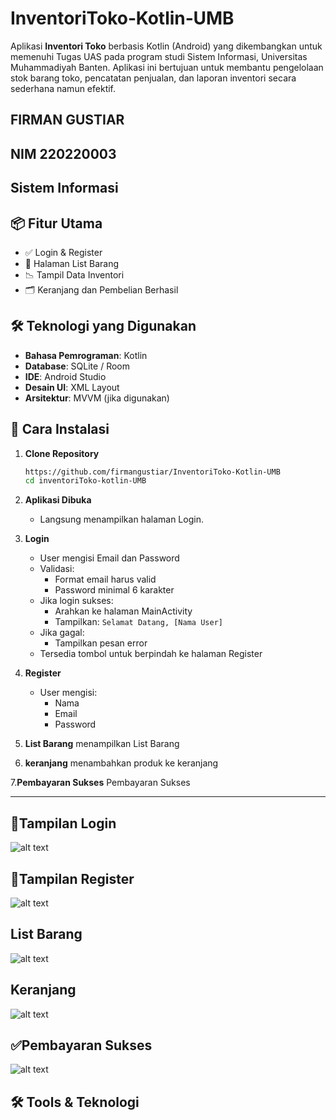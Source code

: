 # InventoriToko‑Kotlin‑UMB

Aplikasi **Inventori Toko** berbasis Kotlin (Android) yang dikembangkan untuk memenuhi Tugas UAS pada program studi Sistem Informasi, Universitas Muhammadiyah Banten.
Aplikasi ini bertujuan untuk membantu pengelolaan stok barang toko, pencatatan penjualan, dan laporan inventori secara sederhana namun efektif.

## FIRMAN GUSTIAR
## NIM 220220003
## Sistem Informasi 

## 📦 Fitur Utama

- ✅ Login & Register
- 🛒 Halaman List Barang
- 📉 Tampil Data Inventori
- 🗂️ Keranjang dan Pembelian Berhasil


## 🛠️ Teknologi yang Digunakan

- **Bahasa Pemrograman**: Kotlin
- **Database**: SQLite / Room
- **IDE**: Android Studio
- **Desain UI**: XML Layout
- **Arsitektur**: MVVM (jika digunakan)

## 📲 Cara Instalasi

1. **Clone Repository**
   ```bash
   https://github.com/firmangustiar/InventoriToko-Kotlin-UMB
   cd inventoriToko-kotlin-UMB

2. **Aplikasi Dibuka**
   - Langsung menampilkan halaman Login.

3. **Login**
   - User mengisi Email dan Password
   - Validasi:
     - Format email harus valid
     - Password minimal 6 karakter
   - Jika login sukses:
     - Arahkan ke halaman MainActivity
     - Tampilkan: `Selamat Datang, [Nama User]`
   - Jika gagal:
     - Tampilkan pesan error
   - Tersedia tombol untuk berpindah ke halaman Register

4. **Register**
   - User mengisi:
     - Nama
     - Email
     - Password

5. **List Barang**
menampilkan List Barang

6. **keranjang**
   menambahkan produk ke keranjang
   
7.**Pembayaran Sukses**
    Pembayaran Sukses
  

---
## 📱Tampilan Login 
![alt text](https://github.com/firmangustiar/InventoriToko-Kotlin-UMB/blob/master/Screenshot%202025-07-28%20220716.png?raw=true)
## 📲Tampilan Register
![alt text](https://github.com/firmangustiar/InventoriToko-Kotlin-UMB/blob/master/Screenshot%202025-07-28%20220727.png?raw=true)
## List Barang
![alt text](https://github.com/firmangustiar/InventoriToko-Kotlin-UMB/blob/master/Screenshot%202025-07-28%20215829.png?raw=true)
## Keranjang
![alt text](https://github.com/firmangustiar/InventoriToko-Kotlin-UMB/blob/master/Screenshot%202025-07-28%20215841.png?raw=true)
## ✅Pembayaran Sukses
![alt text](https://github.com/firmangustiar/InventoriToko-Kotlin-UMB/blob/master/Screenshot%202025-07-28%20215850.png?raw=true)
## 🛠️ Tools & Teknologi
